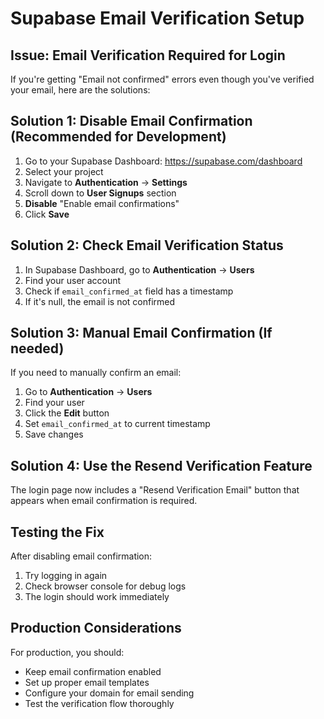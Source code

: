 # Supabase Email Verification Setup

## Issue: Email Verification Required for Login

If you're getting "Email not confirmed" errors even though you've verified your email, here are the solutions:

## Solution 1: Disable Email Confirmation (Recommended for Development)

1. Go to your Supabase Dashboard: https://supabase.com/dashboard
2. Select your project
3. Navigate to **Authentication** → **Settings**
4. Scroll down to **User Signups** section
5. **Disable** "Enable email confirmations"
6. Click **Save**

## Solution 2: Check Email Verification Status

1. In Supabase Dashboard, go to **Authentication** → **Users**
2. Find your user account
3. Check if `email_confirmed_at` field has a timestamp
4. If it's null, the email is not confirmed

## Solution 3: Manual Email Confirmation (If needed)

If you need to manually confirm an email:

1. Go to **Authentication** → **Users**
2. Find your user
3. Click the **Edit** button
4. Set `email_confirmed_at` to current timestamp
5. Save changes

## Solution 4: Use the Resend Verification Feature

The login page now includes a "Resend Verification Email" button that appears when email confirmation is required.

## Testing the Fix

After disabling email confirmation:
1. Try logging in again
2. Check browser console for debug logs
3. The login should work immediately

## Production Considerations

For production, you should:
- Keep email confirmation enabled
- Set up proper email templates
- Configure your domain for email sending
- Test the verification flow thoroughly
